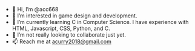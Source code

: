- 👋 Hi, I’m @acc668
- 👀 I’m interested in game design and development.
- 🌱 I’m currently learning C in Computer Science. I have experience with HTML, Javascript, CSS, Python, and C.
- 💞️ I’m not really looking to collaborate just yet.
- 📫 Reach me at acurry2018@gmail.com

<!---
acc668/acc668 is a ✨ special ✨ repository because its `README.md` (this file) appears on your GitHub profile.
You can click the Preview link to take a look at your changes.
--->
